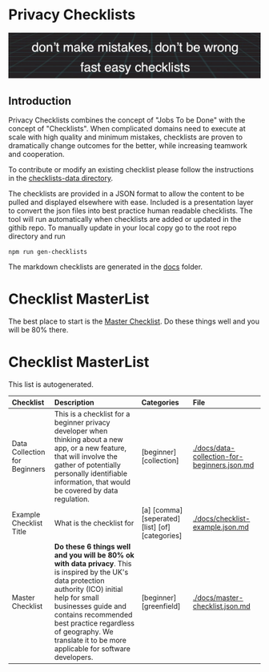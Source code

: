 # Privacy Checklists

![don’t make mistakes, don’t be wrongfast easy checklists](images/beright.png)

## Introduction

Privacy Checklists combines the concept of "Jobs To be Done" with the concept of "Checklists". When complicated domains need to execute at scale with high quality and minimum mistakes, checklists are proven to dramatically change outcomes for the better, while increasing teamwork and cooperation.

To contribute or modify an existing checklist please follow the instructions in the [checklists-data directory](/checklists-data/README.md).

The checklists are provided in a JSON format to allow the content to be pulled and displayed elsewhere with ease. Included is a presentation layer to convert the json files into best practice human readable checklists. The tool will run automatically when checklists are added or updated in the githib repo. To manually update in your local copy go to the root repo directory and run

```/bin/sh
npm run gen-checklists
```

The markdown checklists are generated in the [docs](./docs) folder.

# Checklist MasterList

The best place to start is the [Master Checklist](./docs/master-checklist.md). Do these things well and you will be 80% there.

# Checklist MasterList

This list is autogenerated.

| Checklist | Description | Categories | File |
| :--- | :--------- | :--------| :--------|
| Data Collection for Beginners | This is a checklist for a beginner privacy developer when thinking about a new app, or a new feature, that will involve the gather of potentially personally identifiable information, that would be covered by data regulation. | [beginner] [collection]  | [.&#x2F;docs&#x2F;data-collection-for-beginners.json.md](./.&#x2F;docs&#x2F;data-collection-for-beginners.json.md) |
| Example Checklist Title | What is the checklist for | [a] [comma] [seperated] [list] [of] [categories]  | [.&#x2F;docs&#x2F;checklist-example.json.md](./.&#x2F;docs&#x2F;checklist-example.json.md) |
| Master Checklist | **Do these 6 things well and you will be 80% ok with data privacy**. This is inspired by the UK&#39;s data protection authority (ICO) initial help for small businesses guide and contains recommended best practice regardless of geography. We translate it to be more applicable for software developers. | [beginner] [greenfield]  | [.&#x2F;docs&#x2F;master-checklist.json.md](./.&#x2F;docs&#x2F;master-checklist.json.md) |

